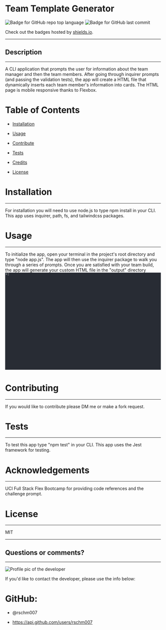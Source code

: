 
# Team Template Generator

![Badge for GitHub repo top language](https://img.shields.io/github/languages/top/rschm007/Team_Template_Generator?style=flat&logo=appveyor) ![Badge for GitHub last commit](https://img.shields.io/github/last-commit/rschm007/Team_Template_Generator?style=flat&logo=appveyor)
  
Check out the badges hosted by [shields.io](https://shields.io/).

---
## Description
---
A CLI application that prompts the user for information about the team manager and then the team members. After going through inquirer prompts (and passing the validation tests), the app will create a HTML file that dynamically inserts each team member's information into cards. The HTML page is mobile responsive thanks to Flexbox.
# Table of Contents
* [Installation](#installation)

* [Usage](#usage)

* [Contribute](#contribute)

* [Tests](#tests)

* [Credits](#credits)

* [License](#license)

# Installation
---
For installation you will need to use node.js to type npm install in your CLI. This app uses inquirer, path, fs, and tailwindcss packages.


# Usage
---
To initialize the app, open your terminal in the project's root directory and type "node app.js". The app will then use the inquirer package to walk you through a series of prompts. Once you are satisfied with your team build, the app will generate your custom HTML file in the "output" directory
<img src="https://raw.githubusercontent.com/rschm007/Team_Template_Generator/main/Develop/Assets/imgs/demo_1.gif" alt="Team Template Generator Demo Image" style="max-width:100%;">

# Contributing
---
If you would like to contribute please DM me or make a fork request.


# Tests
---
To test this app type "npm test" in your CLI. This app uses the Jest framework for testing.


# Acknowledgements
---
UCI Full Stack Flex Bootcamp for providing code references and the challenge prompt.


# License
---
MIT


---
## Questions or comments?
---
![Profile pic of the developer](https://avatars1.githubusercontent.com/u/69170803?v=4)

If you'd like to contact the developer, please use the info below:

# GitHub:

* @rschm007 

* https://api.github.com/users/rschm007

